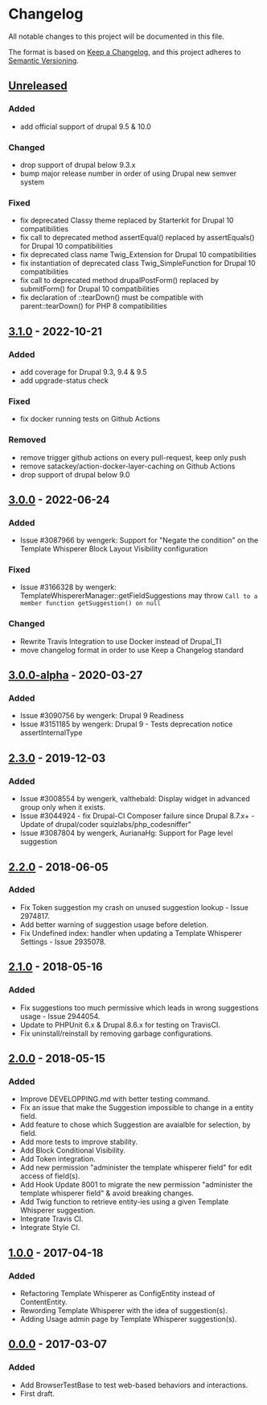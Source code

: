 # Changelog
All notable changes to this project will be documented in this file.

The format is based on [Keep a Changelog](https://keepachangelog.com/en/1.0.0/),
and this project adheres to [Semantic Versioning](https://semver.org/spec/v2.0.0.html).

## [Unreleased]
### Added
- add official support of drupal 9.5 & 10.0

### Changed
- drop support of drupal below 9.3.x
- bump major release number in order of using Drupal new semver system

### Fixed
- fix deprecated Classy theme replaced by Starterkit for Drupal 10 compatibilities
- fix call to deprecated method assertEqual() replaced by assertEquals() for Drupal 10 compatibilities
- fix deprecated class name Twig_Extension for Drupal 10 compatibilities
- fix instantiation of deprecated class Twig_SimpleFunction for Drupal 10 compatibilities
- fix call to deprecated method drupalPostForm() replaced by submitForm() for Drupal 10 compatibilities
- fix declaration of ::tearDown() must be compatible with parent::tearDown() for PHP 8 compatibilities

## [3.1.0] - 2022-10-21
### Added
- add coverage for Drupal 9.3, 9.4 & 9.5
- add upgrade-status check

### Fixed
- fix docker running tests on Github Actions

### Removed
- remove trigger github actions on every pull-request, keep only push
- remove satackey/action-docker-layer-caching on Github Actions
- drop support of drupal below 9.0

## [3.0.0] - 2022-06-24
### Added
- Issue #3087966 by wengerk: Support for "Negate the condition" on the Template Whisperer Block Layout Visibility configuration

### Fixed
- Issue #3166328 by wengerk: TemplateWhispererManager::getFieldSuggestions may throw `Call to a member function getSuggestion() on null`

### Changed
- Rewrite Travis Integration to use Docker instead of Drupal_TI
- move changelog format in order to use Keep a Changelog standard

## [3.0.0-alpha] - 2020-03-27
### Added
- Issue #3090756 by wengerk: Drupal 9 Readiness
- Issue #3151185 by wengerk: Drupal 9 - Tests deprecation notice assertInternalType

## [2.3.0] - 2019-12-03
### Added
- Issue #3008554 by wengerk, valthebald: Display widget in advanced group only when it exists.
- Issue #3044924 - fix Drupal-CI Composer failure since Drupal 8.7.x+ - Update of drupal/coder squizlabs/php_codesniffer"
- Issue #3087804 by wengerk, AurianaHg: Support for Page level suggestion

## [2.2.0] - 2018-06-05
### Added
- Fix Token suggestion my crash on unused suggestion lookup - Issue 2974817.
- Add better warning of suggestion usage before deletion.
- Fix Undefined index: handler when updating a Template Whisperer Settings - Issue 2935078.

## [2.1.0] - 2018-05-16
### Added
- Fix suggestions too much permissive which leads in wrong suggestions usage - Issue 2944054.
- Update to PHPUnit 6.x & Drupal 8.6.x for testing on TravisCI.
- Fix uninstall/reinstall by removing garbage configurations.

## [2.0.0] - 2018-05-15
### Added
- Improve DEVELOPPING.md with better testing command.
- Fix an issue that make the Suggestion impossible to change in a entity field.
- Add feature to chose which Suggestion are avaialble for selection, by field.
- Add more tests to improve stability.
- Add Block Conditional Visibility.
- Add Token integration.
- Add new permission "administer the template whisperer field" for edit access of field(s).
- Add Hook Update 8001 to migrate the new permission "administer the template whisperer field" & avoid breaking changes.
- Add Twig function to retrieve entity-ies using a given Template Whisperer suggestion.
- Integrate Travis CI.
- Integrate Style CI.

## [1.0.0] - 2017-04-18
### Added
- Refactoring Template Whisperer as ConfigEntity instead of ContentEntity.
- Rewording Template Whisperer with the idea of suggestion(s).
- Adding Usage admin page by Template Whisperer suggestion(s).

## [0.0.0] - 2017-03-07
### Added
- Add BrowserTestBase to test web-based behaviors and interactions.
- First draft.

[Unreleased]: https://github.com/antistatique/drupal-template-whisperer/compare/8.x-3.1...HEAD
[3.1.0]: https://github.com/antistatique/drupal-template-whisperer/compare/8.x-3.0...8.x-3.1
[3.0.0]: https://github.com/antistatique/drupal-template-whisperer/compare/8.x-3.0-alpha...8.x-3.0
[3.0.0-alpha]: https://github.com/antistatique/drupal-template-whisperer/compare/8.x-2.3...8.x-3.0-alpha
[2.3.0]: https://github.com/antistatique/drupal-template-whisperer/compare/8.x-2.2...8.x-2.3
[2.2.0]: https://github.com/antistatique/drupal-template-whisperer/compare/8.x-2.1...8.x-2.2
[2.1.0]: https://github.com/antistatique/drupal-template-whisperer/compare/8.x-2.0...8.x-2.1
[2.0.0]: https://github.com/antistatique/drupal-template-whisperer/compare/8.x-1.0...8.x-2.0
[1.0.0]: https://github.com/antistatique/drupal-template-whisperer/compare/8.x-0.0...8.x-1.0
[0.0.0]: https://github.com/antistatique/drupal-template-whisperer/releases/tags/8.x-0.0

